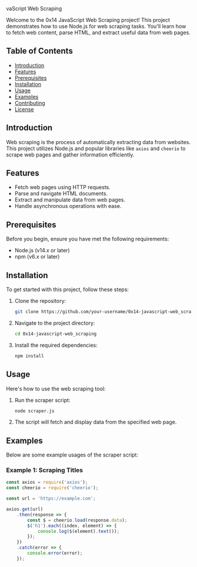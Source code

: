 vaScript Web Scraping

Welcome to the 0x14 JavaScript Web Scraping project! This project demonstrates how to use Node.js for web scraping tasks. You'll learn how to fetch web content, parse HTML, and extract useful data from web pages.

## Table of Contents

- [Introduction](#introduction)
- [Features](#features)
- [Prerequisites](#prerequisites)
- [Installation](#installation)
- [Usage](#usage)
- [Examples](#examples)
- [Contributing](#contributing)
- [License](#license)

## Introduction

Web scraping is the process of automatically extracting data from websites. This project utilizes Node.js and popular libraries like `axios` and `cheerio` to scrape web pages and gather information efficiently.

## Features

- Fetch web pages using HTTP requests.
- Parse and navigate HTML documents.
- Extract and manipulate data from web pages.
- Handle asynchronous operations with ease.

## Prerequisites

Before you begin, ensure you have met the following requirements:

- Node.js (v14.x or later)
- npm (v6.x or later)

## Installation

To get started with this project, follow these steps:

1. Clone the repository:
    ```sh
    git clone https://github.com/your-username/0x14-javascript-web_scraping.git
    ```
2. Navigate to the project directory:
    ```sh
    cd 0x14-javascript-web_scraping
    ```
3. Install the required dependencies:
    ```sh
    npm install
    ```

## Usage

Here's how to use the web scraping tool:

1. Run the scraper script:
    ```sh
    node scraper.js
    ```
2. The script will fetch and display data from the specified web page.

## Examples

Below are some example usages of the scraper script:

### Example 1: Scraping Titles

```javascript
const axios = require('axios');
const cheerio = require('cheerio');

const url = 'https://example.com';

axios.get(url)
    .then(response => {
        const $ = cheerio.load(response.data);
        $('h1').each((index, element) => {
            console.log($(element).text());
        });
    })
    .catch(error => {
        console.error(error);
    });

